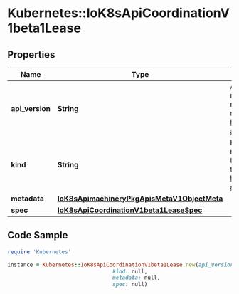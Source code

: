 # Kubernetes::IoK8sApiCoordinationV1beta1Lease

## Properties

Name | Type | Description | Notes
------------ | ------------- | ------------- | -------------
**api_version** | **String** | APIVersion defines the versioned schema of this representation of an object. Servers should convert recognized schemas to the latest internal value, and may reject unrecognized values. More info: https://git.k8s.io/community/contributors/devel/sig-architecture/api-conventions.md#resources | [optional] 
**kind** | **String** | Kind is a string value representing the REST resource this object represents. Servers may infer this from the endpoint the client submits requests to. Cannot be updated. In CamelCase. More info: https://git.k8s.io/community/contributors/devel/sig-architecture/api-conventions.md#types-kinds | [optional] 
**metadata** | [**IoK8sApimachineryPkgApisMetaV1ObjectMeta**](IoK8sApimachineryPkgApisMetaV1ObjectMeta.md) |  | [optional] 
**spec** | [**IoK8sApiCoordinationV1beta1LeaseSpec**](IoK8sApiCoordinationV1beta1LeaseSpec.md) |  | [optional] 

## Code Sample

```ruby
require 'Kubernetes'

instance = Kubernetes::IoK8sApiCoordinationV1beta1Lease.new(api_version: null,
                                 kind: null,
                                 metadata: null,
                                 spec: null)
```


